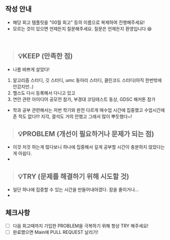 ## 작성 안내
- 해당 회고 템플릿을 "00월 회고" 등의 이름으로 복제하여 진행해주세요!
- 모르는 것이 있으면 언제든지 질문해주세요. 질문은 언제든지 환영입니다 😆

<br>

> ## 💡KEEP (만족한 점)
- 나름 바쁘게 살았다! 
1. 알고리즘 스터디, 깃 스터디, umc 동아리 스터디, 클린코드 스터디(아직 한번밖에 안갔지만..)
2. 헬스도 다시 등록해서 다니고 있고
3. 연안 관련 아이디어 공모전 참가, 부경대 코딩테스트 동상, GDSC 해커톤 참가
- 학과 공부 관련해서는 저번 학기와 완전 다르게 매수업 시간에 집중했고 수업시간에 존 적도 없다!!! 지각, 결석도 거의 안했고 그래서 많이 뿌듯했다~!

> ## 💡PROBLEM (개선이 필요하거나 문제가 되는 점)
- 이것 저것 하는게 많다보니 하나에 집중해서 깊게 공부할 시간이 충분하지 않았다는게 아쉽다.
- 

> ## 💡TRY (문제를 해결하기 위해 시도할 것)
- 일단 하나에 집중할 수 있는 시간을 만들어내야겠다. 잠을 줄이거나...
- 

## 체크사항
- [ ] 다음 회고때까지 기입한 PROBLEM을 극복하기 위해 항상 TRY 해주세요!
- [ ] 완료했으면 Main에 PULL REQUEST 날리기!
